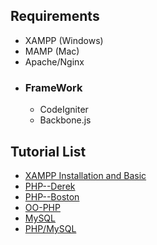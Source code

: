 <h2>Requirements</h2>
<ul>
  <li>XAMPP (Windows)</li>
  <li>MAMP (Mac)</li>
  <li>Apache/Nginx</li>
  <li><h3>FrameWork</h3>
    <ul>
      <li>CodeIgniter</li>
      <li>Backbone.js</li>
    </ul>
  </li>
</ul>
<h2>Tutorial List</h2>
<ul>
  <li><a href="https://www.youtube.com/watch?v=xdvVKywGlc0">XAMPP Installation and Basic</a></li>
  <li><a href="https://www.youtube.com/watch?v=7TF00hJI78Y">PHP--Derek</a></li>
  <li><a href="https://www.youtube.com/playlist?list=PL442FA2C127377F07">PHP--Boston</a></li>
  <li><a href="https://www.youtube.com/watch?v=5YaF8xTmxs4">OO-PHP</a></li>
  <li><a href="https://www.youtube.com/watch?v=yPu6qV5byu4">MySQL</a></li>
  <li><a href="https://www.youtube.com/watch?v=mpQts3ezPVg">PHP/MySQL</a></li>
</ul>

